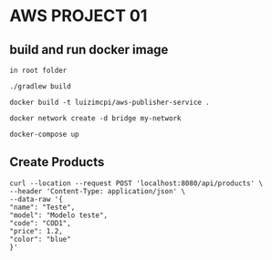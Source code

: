# AWS PROJECT 01

## build and run docker image 
```
in root folder

./gradlew build 

docker build -t luizimcpi/aws-publisher-service .

docker network create -d bridge my-network

docker-compose up
```

## Create Products 

```
curl --location --request POST 'localhost:8080/api/products' \
--header 'Content-Type: application/json' \
--data-raw '{
"name": "Teste",
"model": "Modelo teste",
"code": "COD1",
"price": 1.2,
"color": "blue"
}'
```


